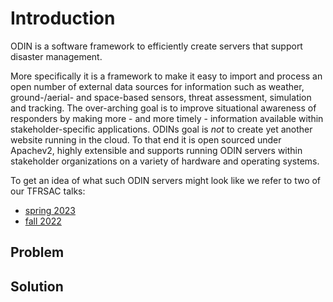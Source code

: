 # Introduction

ODIN is a software framework to efficiently create servers that support disaster management. 

More specifically it is a framework to make it easy to import and process an open number of external data sources for information such as weather, ground-/aerial- and space-based sensors, threat assessment, simulation and tracking. The over-arching goal is to improve situational awareness of responders by making more - and more timely - information available within stakeholder-specific applications. ODINs goal is *not* to create yet another website running in the cloud. To that end it is open sourced under Apachev2, highly extensible and supports running ODIN servers within stakeholder organizations on a variety of hardware and operating systems.

To get an idea of what such ODIN servers might look like we refer to two of our TFRSAC talks:

  * [spring 2023](https://www.youtube.com/watch?v=b9DfMBYCe-s&t=4950s)
  * [fall 2022](https://www.youtube.com/watch?v=gCBXOaybDLA)

## Problem



## Solution


